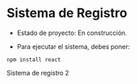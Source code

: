 <h1> Sistema de Registro</h1>

- Estado de proyecto: En construcción.

- Para ejecutar el sistema, debes poner:
  
```npm install react```

Sistema de registro 2
